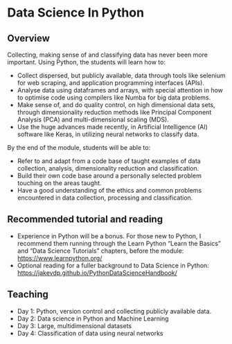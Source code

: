# Data Science In Python

## Overview

Collecting, making sense of and classifying data has never been more important. Using Python, the students will learn how to:

+ Collect dispersed, but publicly available, data through tools like selenium for web scraping, and application programming interfaces (APIs).
+ Analyse data using dataframes and arrays, with special attention in how to optimise code using compilers like Numba for big data problems.
+ Make sense of, and do quality control, on high dimensional data sets, through dimensionality reduction methods like Principal Component Analysis (PCA) and multi-dimensional scaling (MDS).
+ Use the huge advances made recently, in Artificial Intelligence (AI) software like Keras, in utilizing neural networks to classify data.

By the end of the module, students will be able to:  

+ Refer to and adapt from a code base of taught examples of data collection, analysis, dimensionality reduction and classification.
+ Build their own code base around a personally selected problem touching on the areas taught.
+ Have a good understanding of the ethics and common problems encountered in data collection, processing and classification.

## Recommended tutorial and reading
+ Experience in Python will be a bonus. For those new to Python, I recommend them running through the Learn Python “Learn the Basics” and “Data Science Tutorials” chapters, before the module: https://www.learnpython.org/ 
+ Optional reading for a fuller background to Data Science in Python: https://jakevdp.github.io/PythonDataScienceHandbook/

## Teaching
+ Day 1: Python, version control and collecting publicly available data.
+ Day 2: Data science in Python and Machine Learning
+ Day 3: Large, multidimensional datasets
+ Day 4: Classification of data using neural networks

